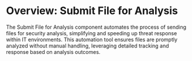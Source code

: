 # Overview: Submit File for Analysis

The Submit File for Analysis component automates the process of sending files for security analysis, simplifying and speeding up threat response within IT environments. This automation tool ensures files are promptly analyzed without manual handling, leveraging detailed tracking and response based on analysis outcomes.
